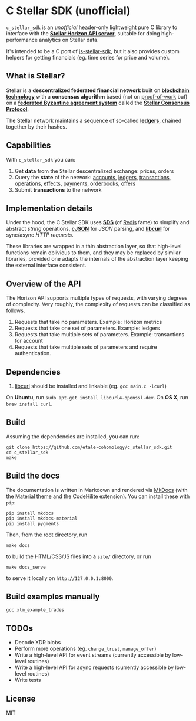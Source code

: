 # C Stellar SDK (unofficial)

`c_stellar_sdk` is an *unofficial* header-only lightweight pure C library to interface with the [**Stellar Horizon API server**](https://www.stellar.org/developers/horizon/reference/index.html), suitable for doing high-performance analytics on Stellar data.

It's intended to be a C port of [js-stellar-sdk](https://github.com/stellar/js-stellar-sdk), but
it also provides custom helpers for getting financials (eg. time series for price and volume).


## What is Stellar?

Stellar is a **descentralized federated financial network** built on [**blockchain technology**](https://en.wikipedia.org/wiki/Blockchain) with a **consensus algorithm** based (not on [proof-of-work](https://en.bitcoin.it/wiki/Proof_of_work) but) on a [**federated Byzantine agreement system**](https://www.stellar.org/blog/stellar-consensus-protocol-proof-code/) called the [**Stellar Consensus Protocol**](https://www.stellar.org/papers/stellar-consensus-protocol.pdf).

The Stellar network maintains a sequence of so-called [**ledgers**](https://www.stellar.org/developers/guides/concepts/ledger.html), chained together by their hashes.


## Capabilities

With `c_stellar_sdk` you can:

1. Get **data** from the Stellar descentralized exchange: prices, orders
1. Query the **state** of the network:
[accounts](https://www.stellar.org/developers/horizon/reference/resources/account.html),
[ledgers](https://www.stellar.org/developers/horizon/reference/resources/ledger.html),
[transactions](https://www.stellar.org/developers/horizon/reference/resources/transaction.html),
[operations](https://www.stellar.org/developers/horizon/reference/resources/operation.html),
[effects](https://www.stellar.org/developers/horizon/reference/resources/effect.html),
payments,
[orderbooks](https://www.stellar.org/developers/horizon/reference/resources/orderbook.html),
[offers](https://www.stellar.org/developers/horizon/reference/resources/offer.html)
1. Submit **transactions** to the network


## Implementation details

Under the hood, the C Stellar SDK uses
[**SDS**](https://github.com/antirez/sds) (of [Redis](https://github.com/antirez/redis) fame) to simplify and abstract *string* operations,
[**cJSON**](https://github.com/DaveGamble/cJSON) for *JSON* parsing, and
[**libcurl**](https://curl.haxx.se/libcurl/) for sync/async *HTTP requests*.

These libraries are wrapped in a thin abstraction layer, so that high-level functions remain oblivious to them,
and they may be replaced by similar libraries, provided one adapts the internals of the abstraction layer keeping the external interface consistent.


## Overview of the API

The Horizon API supports multiple types of requests, with varying degrees of complexity.
Very roughly, the complexity of requests can be classified as follows.

1. Requests that take no parameters. Example: Horizon metrics
1. Requests that take one set of parameters. Example: ledgers
1. Requests that take multiple sets of parameters. Example: transactions for account
1. Requests that take multiple sets of parameters and require authentication.

## Dependencies

1. [libcurl](https://curl.haxx.se/libcurl/) should be installed and linkable (eg. `gcc main.c -lcurl`)

On **Ubuntu**, run `sudo apt-get install libcurl4-openssl-dev`. On **OS X**, run `brew install curl`.


## Build

Assuming the dependencies are installed, you can run:

    git clone https://github.com/etale-cohomology/c_stellar_sdk.git
    cd c_stellar_sdk
    make


## Build the docs

The documentation is written in Markdown and rendered via [MkDocs](http://www.mkdocs.org/) (with the [Material theme](http://squidfunk.github.io/mkdocs-material/) and the [CodeHilite](http://squidfunk.github.io/mkdocs-material/extensions/codehilite/) extension). You can install these with `pip`:

    pip install mkdocs
    pip install mkdocs-material
    pip install pygments

Then, from the root directory, run

    make docs

to build the HTML/CSS/JS files into a `site/` directory, or run

    make docs_serve

to serve it locally on `http://127.0.0.1:8000`.


## Build examples manually

    gcc xlm_example_trades


## TODOs

- Decode XDR blobs
- Perform more operations (eg. `change_trust`, `manage_offer`)
- Write a high-level API for event streams (currently accessible by low-level routines)
- Write a high-level API for async requests (currently accessible by low-level routines)
- Write tests


## License

MIT
